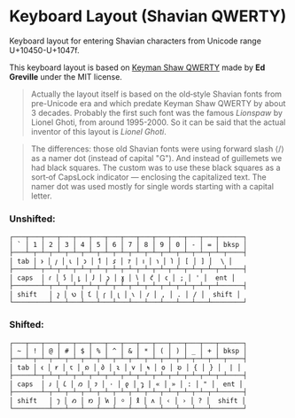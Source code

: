 # Keyboard Layout (Shavian QWERTY)

Keyboard layout for entering Shavian characters from Unicode range U+10450-U+1047f.

This keyboard layout is based on [Keyman Shaw QWERTY](https://help.keyman.com/keyboard/english_shavian_qwerty/1.1.1/english_shavian_qwerty) made by **Ed Greville** under the MIT license.

>Actually the layout itself is based on the old‐style Shavian fonts from pre-Unicode era and which predate Keyman Shaw QWERTY by about 3 decades. Probably the first such font was the famous _Lionspaw_ by Lionel Ghoti, from around 1995-2000. So it can be said that the actual inventor of this layout is _Lionel Ghoti_. 

>The differences: those old Shavian fonts were using forward slash ⟨/⟩ as a namer dot (instead of capital "G"). And instead of guillemets we had black squares. The custom was to use these black squares as a sort‐of CapsLock indicator — enclosing the capitalized text. The namer dot was used mostly for single words starting with a capital letter.


### Unshifted:
```
┌───┬───┬───┬───┬───┬───┬───┬───┬───┬───┬───┬───┬───┬──────┐
│ ` │ 1 │ 2 │ 3 │ 4 │ 5 │ 6 │ 7 │ 8 │ 9 │ 0 │ - │ = │ bksp │
├───┴─┬─┴─┬─┴─┬─┴─┬─┴─┬─┴─┬─┴─┬─┴─┬─┴─┬─┴─┬─┴─┬─┴─┬─┴─┬────┤
│ tab │ 𐑶 │ 𐑢 │ 𐑧 │ 𐑮 │ 𐑑 │ 𐑭 │ 𐑳 │ 𐑦 │ 𐑪 │ 𐑐 │ [ │ ] │  \ │
├─────┴─┬─┴─┬─┴─┬─┴─┬─┴─┬─┴─┬─┴─┬─┴─┬─┴─┬─┴─┬─┴─┬─┴─┬─┴────┤
│ caps  │ 𐑩 │ 𐑕 │ 𐑛 │ 𐑓 │ 𐑜 │ 𐑣 │ 𐑘 │ 𐑒 │ 𐑤 │ ; │ ' │  ent │
├───────┴─┬─┴─┬─┴─┬─┴─┬─┴─┬─┴─┬─┴─┬─┴─┬─┴─┬─┴─┬─┴─┬─┴──────┤
│ shift   │ 𐑟 │ 𐑻 │ 𐑗 │ 𐑝 │ 𐑚 │ 𐑯 │ 𐑥 │ , │ . │ / │  shift │
└─────────┴───┴───┴───┴───┴───┴───┴───┴───┴───┴───┴────────┘
```

### Shifted:
```
┌───┬───┬───┬───┬───┬───┬───┬───┬───┬───┬───┬───┬───┬──────┐
│ ~ │ ! │ @ │ # │ $ │ % │ ^ │ & │ * │ ( │ ) │ _ │ + │ bksp │
├───┴─┬─┴─┬─┴─┬─┴─┬─┴─┬─┴─┬─┴─┬─┴─┬─┴─┬─┴─┬─┴─┬─┴─┬─┴─┬────┤
│ tab │ 𐑬 │ 𐑾 │ 𐑱 │ 𐑸 │ 𐑔 │ 𐑷 │ 𐑫 │ 𐑰 │ 𐑴 │ 𐑹 │ { │ } │  | │
├─────┴─┬─┴─┬─┴─┬─┴─┬─┴─┬─┴─┬─┴─┬─┴─┬─┴─┬─┴─┬─┴─┬─┴─┬─┴────┤
│ caps  │ 𐑨 │ 𐑖 │ 𐑼 │ 𐑲 │ · │ 𐑞 │ 𐑡 │ « │ » │ : │ " │  ent │
├───────┴─┬─┴─┬─┴─┬─┴─┬─┴─┬─┴─┬─┴─┬─┴─┬─┴─┬─┴─┬─┴─┬─┴──────┤
│ shift   │ 𐑠 │ 𐑺 │ 𐑽 │ 𐑿 │ ⸰ │ 𐑙 │ 𐑵 │ ‹ │ › │ ? │  shift │
└─────────┴───┴───┴───┴───┴───┴───┴───┴───┴───┴───┴────────┘
```



